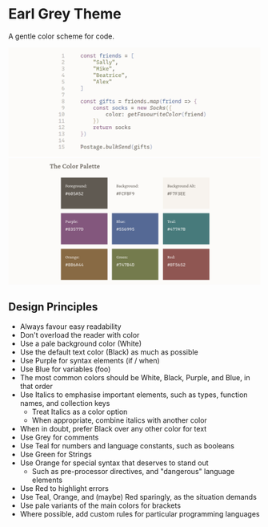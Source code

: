 # Earl Grey Theme

A gentle color scheme for code.

![Earl Grey demo with javascript code](./eg-demo.png)
![Earl Grey color palette](./eg-colors.png)


## Design Principles

- Always favour easy readability
- Don't overload the reader with color
- Use a pale background color (White)
- Use the default text color (Black) as much as possible
- Use Purple for syntax elements (if / when)
- Use Blue for variables (foo)
- The most common colors should be White, Black, Purple, and Blue,
  in that order
- Use Italics to emphasise important elements, such as types,
  function names, and collection keys
  - Treat Italics as a color option
  - When appropriate, combine italics with another color
- When in doubt, prefer Black over any other color for text
- Use Grey for comments
- Use Teal for numbers and language constants, such as booleans
- Use Green for Strings
- Use Orange for special syntax that deserves to stand out
  - Such as pre-processor directives, and "dangerous" language elements
- Use Red to highlight errors
- Use Teal, Orange, and (maybe) Red sparingly, as the situation demands
- Use pale variants of the main colors for brackets
- Where possible, add custom rules for particular programming languages
